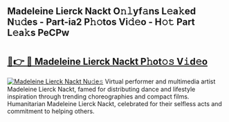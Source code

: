 ## Madeleine Lierck Nackt O𝚗𝚕yf𝚊ns L𝚎a𝚔ed N𝚞𝚍es - Part-ia2 P𝚑𝚘tos Vi𝚍𝚎o - H𝚘𝚝 Part L𝚎a𝚔s PeCPw

# <h2><a href="http://kf4km5d.oniu.top/?m=Madeleine+Lierck+Nackt">🔗👉 🔴 Madeleine Lierck Nackt P𝚑ot𝚘𝚜 V𝚒d𝚎o</a></h2>

[![Madeleine Lierck Nackt Nu𝚍e𝚜](https://i.imgur.com/0qMVB7G.gif)](http://kf4km5d.oniu.top/?m=Madeleine+Lierck+Nackt)
Virtual performer and multimedia artist Madeleine Lierck Nackt, famed for distributing dance and lifestyle inspiration through trending choreographies and compact films. Humanitarian Madeleine Lierck Nackt, celebrated for their selfless acts and commitment to helping others.  
